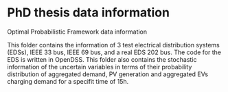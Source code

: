 # PhD thesis data information
Optimal Probabilistic Framework data information

This folder contains the information of 3 test electrical distribution systems (EDSs), IEEE 33 bus, IEEE 69 bus, and a real EDS 202 bus.
The code for the EDS is written in OpenDSS.
This folder also contains the stochastic information of the uncertain variables in terms of their probability distribution of aggregated demand, PV generation and aggregated EVs charging demand for a specifit time of 15h. 
